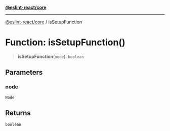 [**@eslint-react/core**](../README.md)

***

[@eslint-react/core](../README.md) / isSetupFunction

# Function: isSetupFunction()

> **isSetupFunction**(`node`): `boolean`

## Parameters

### node

`Node`

## Returns

`boolean`
